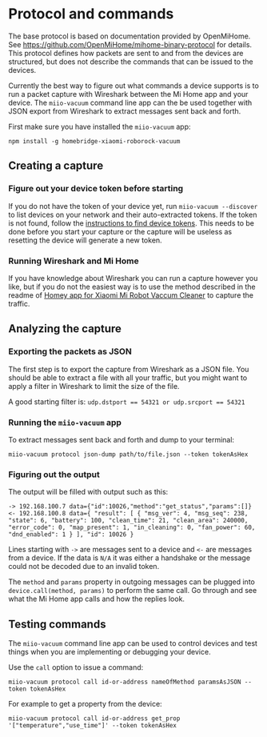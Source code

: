 # Protocol and commands

The base protocol is based on documentation provided by OpenMiHome. See https://github.com/OpenMiHome/mihome-binary-protocol for details. This
protocol defines how packets are sent to and from the devices are structured,
but does not describe the commands that can be issued to the devices.

Currently the best way to figure out what commands a device supports is to
run a packet capture with Wireshark between the Mi Home app and your device.
The `miio-vacuum` command line app can the be used together with JSON export from
Wireshark to extract messages sent back and forth.

First make sure you have installed the `miio-vacuum` app:

`npm install -g homebridge-xiaomi-roborock-vacuum`

## Creating a capture

### Figure out your device token before starting

If you do not have the token of your device yet, run `miio-vacuum --discover` to list
devices on your network and their auto-extracted tokens. If the token is not
found, follow the [instructions to find device tokens](management.md). This needs
to be done before you start your capture or the capture will be useless as
resetting the device will generate a new token.

### Running Wireshark and Mi Home

If you have knowledge about Wireshark you can run a capture however you like,
but if you do not the easiest way is to use the method described in the
readme of [Homey app for Xiaomi Mi Robot Vaccum Cleaner](https://github.com/jghaanstra/com.robot.xiaomi-mi) to capture the
traffic.

## Analyzing the capture

### Exporting the packets as JSON

The first step is to export the capture from Wireshark as a JSON file. You
should be able to extract a file with all your traffic, but you might want to
apply a filter in Wireshark to limit the size of the file.

A good starting filter is: `udp.dstport == 54321 or udp.srcport == 54321`

### Running the `miio-vacuum` app

To extract messages sent back and forth and dump to your terminal:

`miio-vacuum protocol json-dump path/to/file.json --token tokenAsHex`

### Figuring out the output

The output will be filled with output such as this:

```
-> 192.168.100.7 data={"id":10026,"method":"get_status","params":[]}
<- 192.168.100.8 data={ "result": [ { "msg_ver": 4, "msg_seq": 238, "state": 6, "battery": 100, "clean_time": 21, "clean_area": 240000, "error_code": 0, "map_present": 1, "in_cleaning": 0, "fan_power": 60, "dnd_enabled": 1 } ], "id": 10026 }
```

Lines starting with `->` are messages sent to a device and `<-` are messages
from a device. If the data is `N/A` it was either a handshake or the message
could not be decoded due to an invalid token.

The `method` and `params` property in outgoing messages can be plugged into
`device.call(method, params)` to perform the same call. Go through and see what
the Mi Home app calls and how the replies look.

## Testing commands

The `miio-vacuum` command line app can be used to control devices and test things
when you are implementing or debugging your device.

Use the `call` option to issue a command:

`miio-vacuum protocol call id-or-address nameOfMethod paramsAsJSON --token tokenAsHex`

For example to get a property from the device:

`miio-vacuum protocol call id-or-address get_prop '["temperature","use_time"]' --token tokenAsHex`
